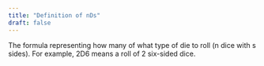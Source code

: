 ```yaml
---
title: "Definition of nDs"
draft: false
---
```

The formula representing how many of what type of die to roll (n dice with s sides). For example, 2D6 means a roll of 2 six-sided dice.
